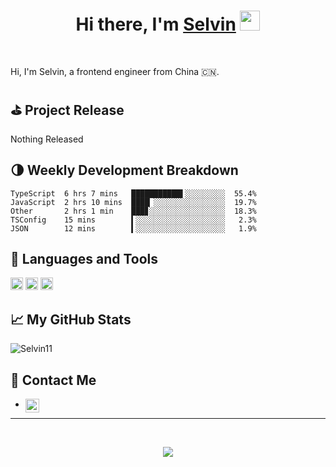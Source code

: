 <h1 align="center">Hi there, I'm <a href="https://selvin11.github.io/" target="_blank">Selvin</a> <img
src="https://github.com/blackcater/blackcater/raw/master/images/Hi.gif" height="32" /></h1>

<br />

Hi, I'm Selvin, a frontend engineer from China 🇨🇳. 


<!-- github_plugin_start -->

## ⛳️ Project Release

Nothing Released

<!-- github_plugin_end -->

<!-- wakatime_plugin_start -->

## 🌗 Weekly Development Breakdown

```text
TypeScript  6 hrs 7 mins   ███████████▌░░░░░░░░░  55.4%
JavaScript  2 hrs 10 mins  ████▏░░░░░░░░░░░░░░░░  19.7%
Other       2 hrs 1 min    ███▊░░░░░░░░░░░░░░░░░  18.3%
TSConfig    15 mins        ▍░░░░░░░░░░░░░░░░░░░░   2.3%
JSON        12 mins        ▍░░░░░░░░░░░░░░░░░░░░   1.9%
```

<!-- wakatime_plugin_end -->

## 🍭 Languages and Tools

<a href="#" alt="javascript"><code><img height="20" src="https://github.com/blackcater/blackcater/raw/master/images/logo-javascript.svg"></code></a>
<a href="#" alt="typescript"><code><img height="20" src="https://github.com/blackcater/blackcater/raw/master/images/logo-typescript.svg"></code></a>
<a href="#" alt="nodejs"><code><img height="20" src="https://github.com/blackcater/blackcater/raw/master/images/logo-nodejs.svg"></code></a>


## 📈 My GitHub Stats

<img src="https://github-readme-stats.vercel.app/api?username=Selvin11&show_icons=true&theme=gotham" alt="Selvin11" />

## 💬 Contact Me

- <a href="https://twitter.com/SelvinGui">
  <img align="left" alt="SelvinGui | Twitter" width="22px" src="https://raw.githubusercontent.com/peterthehan/peterthehan/master/assets/twitter.svg" />
</a>

---

<br />

<p align="center"><img src="https://visitor-badge.glitch.me/badge?page_id=Selvin11.visitor-badge" /></p>